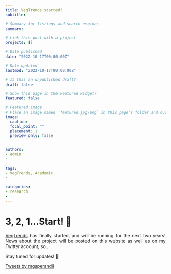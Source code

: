 ```yaml
---
title: VegTrends started!
subtitle:

# Summary for listings and search engines
summary:

# Link this post with a project
projects: []

# Date published
date: "2022-10-17T00:00:00Z"

# Date updated
lastmod: "2022-10-17T00:00:00Z"

# Is this an unpublished draft?
draft: false

# Show this page in the Featured widget?
featured: false

# Featured image
# Place an image named `featured.jpg/png` in this page's folder and customize its options here.
image:
  caption:
  focal_point: ""
  placement: 1
  preview_only: false


authors:
- admin
-

tags:
- VegTrends, Academic
-

categories:
- research
-
---
```

<div style="text-align: justify">

# 3, 2, 1...Start! :rocket:
[VegTrends](https://mgsperandii.netlify.app/vegtrends/) has finally started, and will be running for the next two years!
News about the project will be posted on this website as well as on my Twitter account, so..

Stay tuned for updates! :mega:

<a class="twitter-timeline" data-height="400" data-theme="dark" href="https://twitter.com/mgsperandii?ref_src=twsrc%5Etfw">Tweets by mgsperandii</a> <script async src="https://platform.twitter.com/widgets.js" charset="utf-8"></script>
